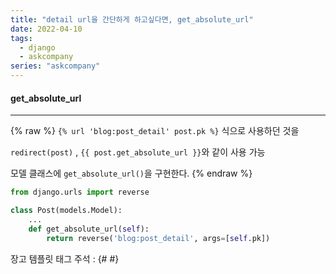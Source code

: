 ```yaml
---
title: "detail url을 간단하게 하고싶다면, get_absolute_url"
date: 2022-04-10
tags:
  - django
  - askcompany
series: "askcompany"
---
```


#### get_absolute_url

---

{% raw %}
`{% url 'blog:post_detail' post.pk %}` 식으로 사용하던 것을

`redirect(post)` , `{{ post.get_absolute_url }}`와 같이 사용 가능

모델 클래스에 `get_absolute_url()`을 구현한다.
{% endraw %}

```python
from django.urls import reverse

class Post(models.Model):
    ...
    def get_absolute_url(self):
        return reverse('blog:post_detail', args=[self.pk])
```

장고 템플릿 태그 주석 : {# #}
